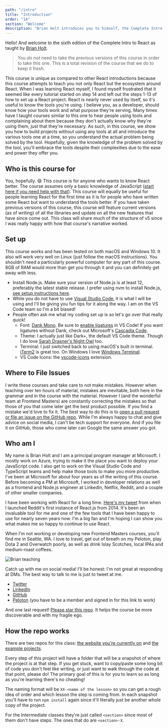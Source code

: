```yaml
---
path: "/intro"
title: "Introduction"
order: "1A"
section: "Welcome"
description: "Brian Holt introduces you to himself, the Complete Intro to React version 6, and what you can expect to learn"
---
```


Hello! And welcome to the sixth edition of the Complete Intro to React as taught by [Brian Holt][twitter].

> You _do not_ need to take the previous versions of this course in order to take this one. This is a total revision of the course that we do to keep it fresh.

This course is unique as compared to other React introductions because this course attempts to teach you not only React but the ecosystem around React. When I was learning React myself, I found myself frustrated that it seemed like every tutorial started on step 14 and left out the steps 1-13 of how to set up a React project. React is nearly never used by itself, so it's useful to know the tools you're using. I believe you, as a developer, should know how your tools work and what purpose they're serving. Many times have I taught courses similar to this one to hear people using tools and complaining about them because they don't actually know why they're using them, just that they're necessary. As such, in this course, we show you how to build projects without using any tools at all and introduce the various tools one at a time, so you understand the actual problem being solved by the tool. Hopefully, given the knowledge of the problem solved by the tool, you'll embrace the tools despite their complexities due to the ease and power they offer you.

## Who is this course for

You, hopefully. 😄 This course is for anyone who wants to know React better. The course assumes only a basic knowledge of JavaScript ([start here if you need help with that][bootcamp]). This course will equally be useful for people learning React for the first time as it is for people who have written some React but want to understand the tools better. If you have taken previous versions of this course, this course will feature current versions (as of writing) of all the libraries and update on all the new features that have since come out. This class will share much of the structure of v5 since I was really happy with how that course's narrative worked.

## Set up

This course works and has been tested on both macOS and Windows 10. It also will work very well on Linux (just follow the macOS instructions). You shouldn't need a particularly powerful computer for any part of this course. 8GB of RAM would more than get you through it and you can definitely get away with less.

- Install Node.js. Make sure your version of Node.js is at least 12, preferably the latest stable release. I prefer using nvm to install Node.js, [see setup instructions here][nvm].
- While you do not have to use [Visual Studio Code][vsc], it is what I will be using and I'll be giving you fun tips for it along the way. I am on the VS Code team so I'm a bit biased!
- People often ask me what my coding set up is so let's go over that really quick!
  - Font: [Dank Mono][dank]. Be sure to [enable ligatures][ligatures] in VS Code! If you want ligatures without Dank, check out Microsoft's [Cascadia Code][cascadia].
  - Theme: I actually just like Dark+, the default VS Code theme. Though I do love [Sarah Drasner's Night Owl][night-owl] too.
  - Terminal: I just switched back to using macOS's built in terminal. [iTerm2][iterm] is great too. On Windows I love [Windows Terminal][terminal].
  - VS Code Icons: the [vscode-icons][icons] extension.

## Where to File Issues

I write these courses and take care to not make mistakes. However when teaching over ten hours of material, mistakes are inevitable, both here in the grammar and in the course with the material. However I (and the wonderful team at Frontend Masters) are constantly correcting the mistakes so that those of you that come later get the best product possible. If you find a mistake we'd love to fix it. The best way to do this is to [open a pull request or file an issue on the GitHub repo][issues]. While I'm always happy to chat and give advice on social media, I can't be tech support for everyone. And if you file it on GitHub, those who come later can Google the same answer you got.

## Who am I

My name is Brian Holt and I am a principal program manager at Microsoft. I mostly work on Azure, trying to make it the place you want to deploy your JavaScript code. I also get to work on the Visual Studio Code and TypeScript teams and help make those tools to make you more productive. I've been at Microsoft for about four years as of the writing of this course. Before becoming a PM at Microsoft, I worked in developer relations as well as a frontend and Node.js engineer at LinkedIn, Netflix, Reddit, and a couple of other smaller companies.

I have been working with React for a long time. [Here's my tweet][tweet] from when I launched Reddit's first instance of React.js from 2014. It's been an invaluable tool for me and one of the few tools that I have been happy to use for nearly seven years now. I'm a big fan and I'm hoping I can show you what makes me so happy to continue to use React.

When I'm not working or developing new Frontend Masters courses, you'll find me in Seattle, WA. I love to travel, get out of breath on my Peloton, play Dota 2 and Overwatch poorly, as well as drink Islay Scotches, local IPAs and medium-roast coffees.

![Brian teaching](images/brian.JPG)

Catch up with me on social media! I'll be honest: I'm not great at responding at DMs. The best way to talk to me is just to tweet at me.

- [Twitter][twitter]
- [LinkedIn][linkedin]
- [GitHub][github]
- [Peloton][pelo] (you have to be a member and signed in for this link to work)

And one last request! [Please star this repo][site]. It helps the course be more discoverable and with my fragile ego.

## How the repo works

There are two repos for this class: [the website you're currently on][site] and [the example projects][projects].

Every step of this project will have a folder that will be a snapshot of where the project is at that step. If you get stuck, want to copy/paste some long bit of code you don't feel like writing, or just want to walk through the code at that point, please do! The primary goal of this is for you to learn so as long as you're learning there's no cheating!

The naming format will be `XX-<name of the lesson>` so you can get a rough idea of order and which lesson the step is coming from. In each snapshot you'll have to run `npm install` again since it'll literally just be another whole copy of the project.

For the Intermediate classes they're just called `<section>` since most of them don't have steps. The ones that do are `<section>-X`.

[twitter]: https://twitter.com/holtbt
[bootcamp]: https://frontendmasters.com/bootcamp/
[nvm]: https://github.com/nvm-sh/nvm
[vsc]: https://code.visualstudio.com/
[dank]: https://gumroad.com/l/dank-mono
[ligatures]: https://worldofzero.com/posts/enable-font-ligatures-vscode/
[night-owl]: https://marketplace.visualstudio.com/items?itemName=sdras.night-owl
[cascadia]: https://github.com/microsoft/cascadia-code
[terminal]: https://www.microsoft.com/en-us/p/windows-terminal/9n0dx20hk701?activetab=pivot:overviewtab
[icons]: https://marketplace.visualstudio.com/items?itemName=vscode-icons-team.vscode-icons
[iterm]: https://iterm2.com/
[issues]: https://github.com/btholt/complete-intro-to-react-v6/issues
[github]: https://github.com/btholt
[linkedin]: https://www.linkedin.com/in/btholt/
[gh]: https://btholt.github.io/complete-intro-to-react-v6/
[projects]: https://github.com/btholt/citr-v6-project
[site]: https://github.com/btholt/complete-intro-to-react-v6
[tweet]: https://twitter.com/holtbt/status/493852312604254208
[pelo]: https://members.onepeloton.com/members/btholt/overview
